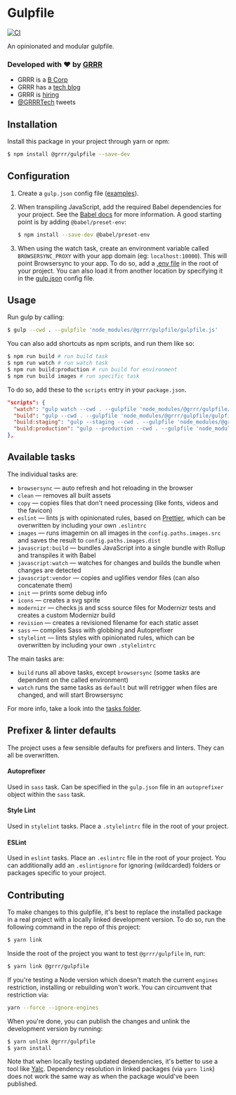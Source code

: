 # Gulpfile

[![CI](https://github.com/grrr-amsterdam/gulpfile/actions/workflows/ci.yml/badge.svg)](https://github.com/grrr-amsterdam/gulpfile/actions/workflows/ci.yml)

An opinionated and modular gulpfile.

### Developed with ❤️ by [GRRR](https://grrr.nl)

-   GRRR is a [B Corp](https://grrr.nl/en/b-corp/)
-   GRRR has a [tech blog](https://grrr.tech/)
-   GRRR is [hiring](https://grrr.nl/en/jobs/)
-   [@GRRRTech](https://twitter.com/grrrtech) tweets

## Installation

Install this package in your project through yarn or npm:

```sh
$ npm install @grrr/gulpfile --save-dev
```

## Configuration

1. Create a `gulp.json` config file ([examples](https://github.com/grrr-amsterdam/gulpfile/tree/master/examples)).

2. When transpiling JavaScript, add the required Babel dependencies for your project.
   See the [Babel docs](https://babeljs.io/docs/plugins/preset-env/) for more information. A good starting point is by adding `@babel/preset-env`:

    ```sh
    $ npm install --save-dev @babel/preset-env
    ```

3. When using the watch task, create an environment variable called `BROWSERSYNC_PROXY` with your app domain (eg: `localhost:10000`). This will point Browsersync to your app. To do so, add a [.env file](https://github.com/grrr-amsterdam/gulpfile/tree/master/examples/.env.example) in the root of your project. You can also load it from another location by specifying it in the [gulp.json](https://github.com/grrr-amsterdam/gulpfile/tree/master/examples/config-advanced.json) config file.

## Usage

Run gulp by calling:

```sh
$ gulp --cwd . --gulpfile 'node_modules/@grrr/gulpfile/gulpfile.js'
```

You can also add shortcuts as npm scripts, and run them like so:

```sh
$ npm run build # run build task
$ npm run watch # run watch task
$ npm run build:production # run build for environment
$ npm run build images # run specific task
```

To do so, add these to the `scripts` entry in your `package.json`.

```json
"scripts": {
  "watch": "gulp watch --cwd . --gulpfile 'node_modules/@grrr/gulpfile/gulpfile.js'",
  "build": "gulp --cwd . --gulpfile 'node_modules/@grrr/gulpfile/gulpfile.js'",
  "build:staging": "gulp --staging --cwd . --gulpfile 'node_modules/@grrr/gulpfile/gulpfile.js'",
  "build:production": "gulp --production --cwd . --gulpfile 'node_modules/@grrr/gulpfile/gulpfile.js'"
},
```

## Available tasks

The individual tasks are:

-   `browsersync` — auto refresh and hot reloading in the browser
-   `clean` — removes all built assets
-   `copy` — copies files that don't need processing (like fonts, videos and the favicon)
-   `eslint` — lints js with opinionated rules, based on [Prettier](https://prettier.io/), which can be overwritten by including your own `.eslintrc`
-   `images` — runs imagemin on all images in the `config.paths.images.src` and saves the result to `config.paths.images.dist`
-   `javascript:build` — bundles JavaScript into a single bundle with Rollup and transpiles it with Babel
-   `javascript:watch` — watches for changes and builds the bundle when changes are detected
-   `javascript:vendor` — copies and uglifies vendor files (can also concatenate them)
-   `init` — prints some debug info
-   `icons` — creates a svg sprite
-   `modernizr` — checks js and scss source files for Modernizr tests and creates a custom Modernizr build
-   `revision` — creates a revisioned filename for each static asset
-   `sass` — compiles Sass with globbing and Autoprefixer
-   `stylelint` — lints styles with opinionated rules, which can be overwritten by including your own `.stylelintrc`

The main tasks are:

-   `build` runs all above tasks, except `browsersync` (some tasks are dependent on the called environment)
-   `watch` runs the same tasks as `default` but will retrigger when files are changed, and will start Browsersync

For more info, take a look into the [tasks folder](https://github.com/grrr-amsterdam/gulpfile/tree/readme-update/tasks).

## Prefixer & linter defaults

The project uses a few sensible defaults for prefixers and linters. They can all be overwritten.

#### Autoprefixer

Used in `sass` task. Can be specified in the `gulp.json` file in an `autoprefixer` object within the `sass` task.

#### Style Lint

Used in `stylelint` tasks. Place a `.stylelintrc` file in the root of your project.

#### ESLint

Used in `eslint` tasks. Place an `.eslintrc` file in the root of your project. You can additionally add an `.eslintignore` for ignoring (wildcarded) folders or packages specific to your project.

## Contributing

To make changes to this gulpfile, it's best to replace the installed package in a real project with a locally linked development version. To do so, run the following command in the repo of this project:

```sh
$ yarn link
```

Inside the root of the project you want to test `@grrr/gulpfile` in, run:

```sh
$ yarn link @grrr/gulpfile
```

If you're testing a Node version which doesn't match the current `engines` restriction, installing or rebuilding won't work. You can circumvent that restriction via:

```sh
yarn --force --ignore-engines
```

When you're done, you can publish the changes and unlink the development version by running:

```sh
$ yarn unlink @grrr/gulpfile
$ yarn install
```

Note that when locally testing updated dependencies, it's better to use a tool like [Yalc](https://github.com/whitecolor/yalc). Dependency resolution in linked packages (via `yarn link`) does not work the same way as when the package would've been published.
